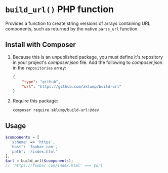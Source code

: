 # `build_url()` PHP function

Provides a function to create string versions of arrays containing URL components, such as returned by the native `parse_url` function.

## Install with Composer

1. Because this is an unpublished package, you must define it's repository in
   your project's _composer.json_ file. Add the following to _composer.json_ in
   the `repositories` array:
   
    ```json
    {
        "type": "github",
        "url": "https://github.com/aklump/build-url"
    }
    ```
1. Require this package:
   
    ```
    composer require aklump/build-url:@dev
    ```

## Usage

```php
$components = [
  'scheme' => 'https',
  'host': 'foobar.com',
  'path': '/index.html'
];
$url = build_url($components);
// 'https://foobar.com/index.html' === $url
```
